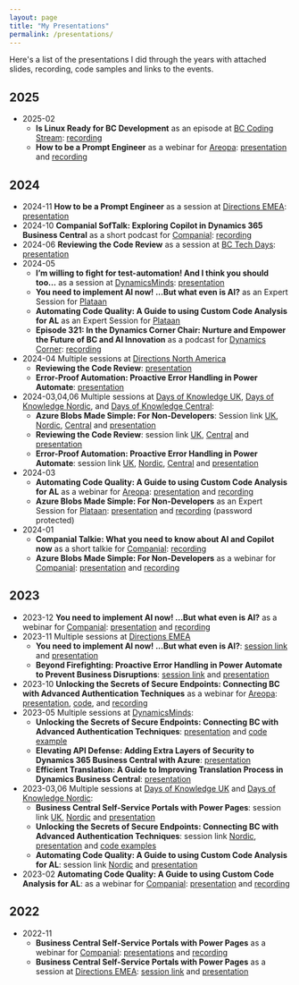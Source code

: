 ```yaml
---
layout: page
title: "My Presentations"
permalink: /presentations/
---
```


Here's a list of the presentations I did through the years with attached slides, recording, code samples and links to the events. 

## 2025
- 2025-02
    - **Is Linux Ready for BC Development** as an episode at [BC Coding Stream][bccodingstream]: [recording][islunxready]
    - **How to be a Prompt Engineer** as a webinar for [Areopa][areopa]: [presentation][areopapromptengineer] and [recording][areopapromptengineeryt]

## 2024
- 2024-11 **How to be a Prompt Engineer** as a session at [Directions EMEA][emea24]: [presentation][emea24promptpress]
- 2024-10 **Companial SofTalk: Exploring Copilot in Dynamics 365 Business Central** as a short podcast for [Companial][companialhome]: [recording][softalkairecording]
- 2024-06 **Reviewing the Code Review** as a session at [BC Tech Days][bctechdays]: [presentation][bctechdays24codereviewpress]
- 2024-05 
    - **I’m willing to fight for test-automation! And I think you should too…** as a session at [DynamicsMinds][2023dynamicsminds]: [presentation][dm24paerrorpress]
    - **You need to implement AI now! ...But what even is AI?** as an Expert Session for [Plataan][plataanhome]
    - **Automating Code Quality: A Guide to using Custom Code Analysis for AL** as an Expert Session for [Plataan][plataanhome]
    - **Episode 321: In the Dynamics Corner Chair: Nurture and Empower the Future of BC and AI Innovation** as a podcast for [Dynamics Corner][dynamicscornerhome]: [recording][dynamicscorner321recording]
- 2024-04 Multiple sessions at [Directions North America][directionsnahome]
    - **Reviewing the Code Review**: [presentation][directionsnacodereviewpres]
    - **Error-Proof Automation: Proactive Error Handling in Power Automate**: [presentation][directionsnaerrorpres]
- 2024-03,04,06 Multiple sessions at [Days of Knowledge UK][dokuk24], [Days of Knowledge Nordic][doknordic24], and [Days of Knowledge Central][dokcentral24]:
    - **Azure Blobs Made Simple: For Non-Developers**: Session link [UK][dokuk24blobs], [Nordic][doknordic24blobs], [Central][dokcentral24blobs] and [presentation][dok24ukblobpres]
    - **Reviewing the Code Review**: session link [UK][dokuk24codereview], [Central][dokcentral24codereview] and [presentation][dok24ukcodereviewpres]
    - **Error-Proof Automation: Proactive Error Handling in Power Automate**: session link [UK][dokuk24paerror], [Nordic][doknordic24paerror], [Central][dokcentral24paerror] and [presentation][dok24ukpaerrorpres]
- 2024-03 
    - **Automating Code Quality: A Guide to using Custom Code Analysis for AL** as a webinar for [Areopa][areopa]: [presentation][2023doknordiccodequality] and [recording][codeanalysisareoparecording]
    - **Azure Blobs Made Simple: For Non-Developers** as an Expert Session for [Plataan][plataanhome]: [presentation][companialblobpress] and [recording][plataanblobrecording] (password protected)
- 2024-01 
    - **Companial Talkie: What you need to know about AI and Copilot now** as a short talkie for [Companial][companialhome]: [recording][companialtalkieai]
    - **Azure Blobs Made Simple: For Non-Developers** as a webinar for [Companial][companialhome]: [presentation][companialblobpress] and [recording][companialblobrecording]

## 2023
- 2023-12 **You need to implement AI now! ...But what even is AI?** as a webinar for [Companial][companialhome]: [presentation][companialaipress] and [recording][companialairecording]
- 2023-11 Multiple sessions at [Directions EMEA][2023emea]
    - **You need to implement AI now! ...But what even is AI?**: [session link][2023emeaaischedule] and [presentation][2023emeaaipress]
    - **Beyond Firefighting: Proactive Error Handling in Power Automate to Prevent Business Disruptions**: [session link][2023emeafirefightingschedule] and [presentation][2023emeafirefightingpress]
- 2023-10 **Unlocking the Secrets of Secure Endpoints: Connecting BC with Advanced Authentication Techniques** as a webinar for [Areopa][areopa]: [presentation][areopaendpointspress], [code][secureendpointsrepo], and [recording][areopaendpointsrecording]
- 2023-05 Multiple sessions at [DynamicsMinds][2023dynamicsminds]:
    - **Unlocking the Secrets of Secure Endpoints: Connecting BC with Advanced Authentication Techniques**: [presentation][2023dynamicsmindspress1] and [code example][secureendpointsrepo]
    - **Elevating API Defense: Adding Extra Layers of Security to Dynamics 365 Business Central with Azure**: [presentation][2023dynamicsmindspress2]
    - **Efficient Translation: A Guide to Improving Translation Process in Dynamics Business Central**: [presentation][2023dynamicsmindspress3]
- 2023-03,06 Multiple sessions at [Days of Knowledge UK][2023dokuk] and [Days of Knowledge Nordic][2023doknordic]:
    - **Business Central Self-Service Portals with Power Pages**: session link [UK][2023dokuk1], [Nordic][2023doknordic1] and [presentation][2023doknordicpres1]
    - **Unlocking the Secrets of Secure Endpoints: Connecting BC with Advanced Authentication Techniques**: session link [Nordic][2023doknordic2], [presentation][2023dokNordicpres2] and [code examples][secureendpointsrepo]
    - **Automating Code Quality: A Guide to using Custom Code Analysis for AL**: session link [Nordic][2023doknordic3] and [presentation][2023doknordiccodequality]
- 2023-02 **Automating Code Quality: A Guide to using Custom Code Analysis for AL**: as a webinar for [Companial][companialhome]:  [presentation][companialcodequalitypress] and [recording][companialcodequalityrecording] 

## 2022
- 2022-11
    - **Business Central Self-Service Portals with Power Pages** as a webinar for [Companial][companialhome]: [presentations][companialpowerpagespress] and [recording][companialpowerpagesrecording]
    - **Business Central Self-Service Portals with Power Pages** as a session at [Directions EMEA][directionsemea22]: [session link][2022emea] and [presentation][2022emeapress]

[2023dokuk1]: https://directions4partners.com/days-of-knowledge/uk-2023/schedule/?tid=431228
[2023dokukpres1]: https://github.com/tinestaric/BC-Sessions/raw/Master/2023/DOK/UK/BC-PowerPages-Presentation-DOKUK.pdf
[2023dokuk]: https://directions4partners.com/days-of-knowledge/uk-2023/
[2023doknordic1]: https://directions4partners.com/days-of-knowledge/nordic-2023/schedule/?tid=468224
[2023doknordicpres1]: https://github.com/tinestaric/BC-Sessions/raw/Master/2023/DOK/Nordic/BC-PowerPages-Presentation-DOKNordic.pdf
[2023doknordic2]: https://directions4partners.com/days-of-knowledge/nordic-2023/schedule/?tid=468227
[2023doknordicpres2]: https://github.com/tinestaric/BC-Sessions/raw/Master/2023/DOK/Nordic/UnlockingSecuredEndpoints-DOKNordic.pdf
[2023doknordic3]: https://directions4partners.com/days-of-knowledge/nordic-2023/schedule/?tid=468228
[2023doknordiccodequality]: https://github.com/tinestaric/BC-Sessions/raw/Master/2023/DOK/Nordic/CodeAnalysis-DOKNordic.pdf
[2023doknordic]: https://directions4partners.com/days-of-knowledge/nordic-2023/
[2023dynamicsmindspress1]: https://github.com/tinestaric/BC-Sessions/raw/Master/2023/DynamicsMinds/DynamicsMinds_UnlockingSecureEndpoints.pdf
[2023dynamicsmindspress2]: https://github.com/tinestaric/BC-Sessions/raw/Master/2023/DynamicsMinds/DynamicsMinds_ElevatingAPIDefence.pdf
[2023dynamicsmindspress3]: https://github.com/tinestaric/BC-Sessions/raw/Master/2023/DynamicsMinds/DynamicsMinds_UnlockingSecureEndpoints.pdf
[2023dynamicsminds]: https://www.dynamicsminds.com/
[companialhome]: https://companial.com/
[companialcodequalitypress]: https://github.com/tinestaric/BC-Sessions/raw/Master/2023/Webinars/Companial-CodeAnalysis.pdf
[companialcodequalityrecording]:https://www.youtube.com/watch?v=TP_xy0seRQs
[companialpowerpagespress]: https://github.com/tinestaric/BC-Sessions/raw/Master/2022/Webinars/BC-PowerPages-Presentation-Companial.pdf
[companialpowerpagesrecording]: https://www.youtube.com/watch?v=IHVJOQ7XWJw
[directionsemea22]: https://directions4partners.com/events/directions-emea-2022/
[2022emea]: https://directions4partners.com/events/directions-emea-2022/session-schedule?tid=380735
[2022emeapress]: https://github.com/tinestaric/BC-Sessions/raw/Master/2022/DirectionsEMEA/BC-PowerPages-Presentation-EMEA.pdf
[areopa]: https://areopa.academy/
[areopaendpointsrecording]: https://www.youtube.com/watch?v=twIhN4MeCjg
[areopaendpointspress]: https://github.com/tinestaric/BC-Sessions/raw/Master/2023/Webinars/UnlockingSecureEndpoint-Aeropa.pdf
[2023emea]: https://www.directionsforpartners.com/conferences-and-events/directions/emea-2023
[2023emeafirefightingschedule]: https://www.directionsforpartners.com/conferences-and-events/directions/emea-2023/schedule?session=516185
[2023emeafirefightingpress]: https://github.com/tinestaric/BC-Sessions/raw/Master/2023/EMEA/PowerAutomateErrorHandling-EMEA2023.pdf
[2023emeaaischedule]: https://www.directionsforpartners.com/conferences-and-events/directions/emea-2023/schedule?session=501344
[2023emeaaipress]: https://github.com/tinestaric/BC-Sessions/raw/Master/2023/EMEA/YouNeedToImplementAI-EMEA2023.pdf
[companialaipress]: https://github.com/tinestaric/BC-Sessions/raw/Master/2023/Webinars/YouNeedToImplementAI-Companial.pdf
[companialairecording]: https://www.youtube.com/watch?v=A3-p-7iL0Go&feature=youtu.be
[companialblobpress]: https://github.com/tinestaric/BC-Sessions/raw/Master/2024/Webinars/AzureBlobsMadeSimple-Companial.pdf
[companialblobrecording]: https://www.youtube.com/watch?v=Hc7sKwG6nFw
[companialtalkieai]: https://www.youtube.com/watch?v=tuvg8Jh4fnw
[secureendpointsrepo]: https://github.com/tinestaric/BCExamples/tree/Master/SecureEndpoints
[dokuk24]: https://www.directionsforpartners.com/conferences-and-events/days-of-knowledge/uk-2024
[doknordic24]: https://www.directionsforpartners.com/conferences-and-events/days-of-knowledge/nordic-2024
[dokcentral24]: https://www.directionsforpartners.com/conferences-and-events/days-of-knowledge/central-2024
[bctechdays]: https://www.bctechdays.com/event
[dokuk24codereview]:https://www.directionsforpartners.com/conferences-and-events/days-of-knowledge/uk-2024/schedule?session=588514
[dokuk24blobs]:https://www.directionsforpartners.com/conferences-and-events/days-of-knowledge/uk-2024/schedule?session=588515
[dokuk24paerror]: https://www.directionsforpartners.com/conferences-and-events/days-of-knowledge/uk-2024/schedule?session=588513
[directionsnahome]: https://directionsna.com/
[doknordic24paerror]: https://www.directionsforpartners.com/conferences-and-events/days-of-knowledge/nordic-2024/schedule?session=588519
[doknordic24blobs]: https://www.directionsforpartners.com/conferences-and-events/days-of-knowledge/nordic-2024/schedule?session=588518
[dokcentral24blobs]: https://www.directionsforpartners.com/conferences-and-events/days-of-knowledge/central-2024/schedule?session=588525
[dokcentral24paerror]: https://www.directionsforpartners.com/conferences-and-events/days-of-knowledge/central-2024/schedule?session=588527
[dokcentral24codereview]: https://www.directionsforpartners.com/conferences-and-events/days-of-knowledge/central-2024/schedule?session=588528
[plataanhome]: https://plataan.tv/en
[codeanalysisareoparecording]: https://www.youtube.com/watch?v=U0W1MhNNwWI
[dok24ukblobpres]: https://github.com/tinestaric/BC-Sessions/raw/Master/2024/DOK/UK/AzureBlobsMadeSimple-DOK-UK.pdf
[dok24ukpaerrorpres]: https://github.com/tinestaric/BC-Sessions/raw/Master/2024/DOK/UK/PowerAutomateErrorHandling-DOK-UK.pdf
[dok24ukcodereviewpres]: https://github.com/tinestaric/BC-Sessions/raw/Master/2024/DOK/UK/ReviewingTheCodeReview-DOK-UK.pdf
[plataanblobrecording]: https://vimeo.com/923010943?share=copy
[directionsnacodereviewpres]: https://github.com/tinestaric/BC-Sessions/raw/Master/2024/DirectionsNA/ReviewingTheCodeReview-Directions-NA.pdf
[directionsnaerrorpres]: https://github.com/tinestaric/BC-Sessions/raw/Master/2024/DirectionsNA/PowerAutomateErrorHandling-Directions-NA.pdf
[dm24paerrorpress]: https://github.com/tinestaric/BC-Sessions/raw/Master/2024/DynamicsMinds/FightForTestAutomation-DynamicsMinds.pdf
[bctechdays24codereviewpress]: https://github.com/tinestaric/BC-Sessions/raw/Master/2024/BCTechDays/ReviewingTheCodeReview-TechDays.pdf
[emea24]: https://www.directionsforpartners.com/conferences-and-events/directions/emea-2024
[emea24promptpress]: https://github.com/tinestaric/BC-Sessions/raw/Master/2024/DirectionEMEA/HowToBeAPromptEngineer-EMEA.pdf
[softalkairecording]: https://www.youtube.com/watch?v=TwqKJhQ3qLY
[dynamicscornerhome]: https://dynamicscorner.com/
[dynamicscorner321recording]: https://www.dynamicscorner.com/episode-321-in-the-dynamics-corner-chair-nurture-and-empower-the-future-of-bc-and-ai-innovation/
[islunxready]: https://www.youtube.com/watch?v=QcZM5fV44Ek
[bccodingstream]: https://www.youtube.com/@StefanMaron
[areopapromptengineer]: https://github.com/tinestaric/BC-Sessions/raw/Master/2025/Webinars/HowToBeAPromptEngineer-Companial.pdf
[areopapromptengineeryt]: https://www.youtube.com/watch?v=q8xpDwjyNLY